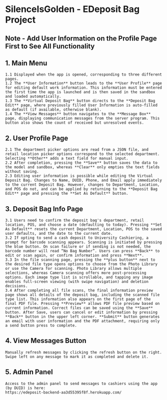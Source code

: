 #  SilenceIsGolden - EDeposit Bag Project

## Note - Add User Information on the Profile Page First to See All Functionality 

## 1. **Main Menu**
    1.1 Displayed when the app is opened, corresponding to three different pages.
    1.2 The **User Information** button leads to the **User Profile** page for editing default work information. This information must be entered the first time the app is launched and is then saved in the sandbox and loaded automatically.
    1.3 The **Virtual Deposit Bag** button directs to the **Deposit Bag Edit** page, where previously filled User Information is auto-filled as default (if available, otherwise blank).
    1.4 The **View Messages** button navigates to the **Message Box** page, displaying communication messages from the server program. This button also shows the count of received but unresolved events.

## 2. **User Profile Page**
    2.1 The department picker options are read from a JSON file, and retail location picker options correspond to the selected department. Selecting **Other** adds a text field for manual input.
    2.2 After completion, pressing the **Save** button saves the data to the model and sandbox, whereas **Clear** only empties the text fields without saving.
    2.3 Editing user information is possible while editing the Virtual Deposit Bag. Changes to Name, DUID, Phone, and Email apply immediately to the current Deposit Bag. However, changes to Department, Location, and POS do not, and can be applied by returning to the **Deposit Bag Edit** page and pressing the **Set As Default** button.

## 3. **Deposit Bag Info Page**
    3.1 Users need to confirm the deposit bag's department, retail location, POS, and choose a date (defaulting to today). Pressing **Set As Default** resets the current Department, Location, POS to the saved user defaults, and the date to the current date.
    3.2 If opting to send a cash deposit to University Cashiering, a prompt for barcode scanning appears. Scanning is initiated by pressing the blue button. On scan failure or if sending is not needed, the barcode number will read “No Bag Number”. Users can press **Back** to edit or scan again, or confirm information and press **Next**.
    3.3 In the file scanning page, pressing the **plus button** next to the desired file type opens options to choose from the Photo Library or use the Camera for scanning. Photo Library allows multiple selections, whereas Camera scanning offers more post-processing options. Each image type list is scrollable, and tapping any image enables full-screen viewing (with swipe navigation) and deletion decisions.
    3.4 After completing all file scans, the final information preview page shows all details of the deposit bag, including the scanned file type list. This information also appears on the first page of the final PDF file. Pressing **Preview** allows PDF file preview based on current information. Correct files can be saved using the **Save** button. After Save, users can cancel or edit information by pressing **Back** button in the upper left corner. **Submit** button generates an email with user information and the PDF attachment, requiring only a send button press to complete.

## 4. **View Messages Button**
    Manually refresh messages by clicking the refresh button on the right. Swipe left on any message to mark it as completed and delete it.

## 5. **Admin Panel**
    Access to the admin panel to send messages to cashiers using the app (by DUID) is here:
    https://edeposit-backend-aa3d55395f8f.herokuapp.com/
